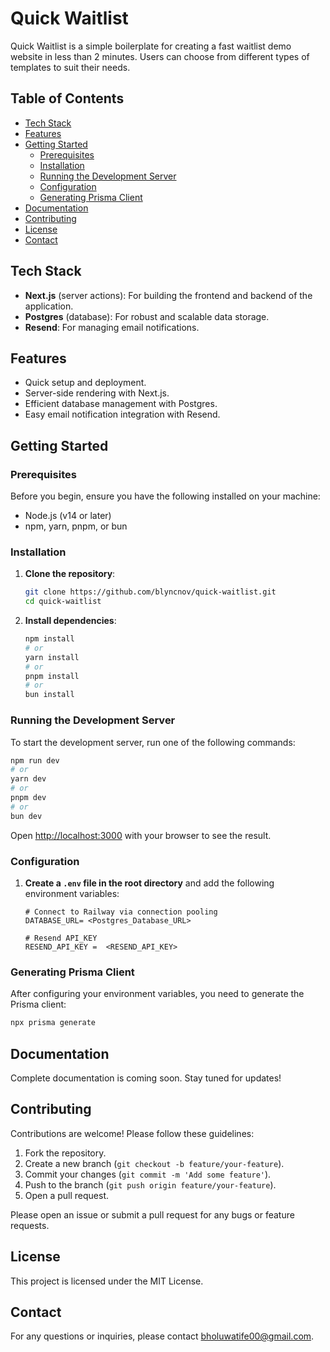 # Quick Waitlist

Quick Waitlist is a simple boilerplate for creating a fast waitlist demo website in less than 2 minutes. Users can choose from different types of templates to suit their needs.

## Table of Contents

- [Tech Stack](#tech-stack)
- [Features](#features)
- [Getting Started](#getting-started)
  - [Prerequisites](#prerequisites)
  - [Installation](#installation)
  - [Running the Development Server](#running-the-development-server)
  - [Configuration](#configuration)
  - [Generating Prisma Client](#generating-prisma-client)
- [Documentation](#documentation)
- [Contributing](#contributing)
- [License](#license)
- [Contact](#contact)

## Tech Stack

- **Next.js** (server actions): For building the frontend and backend of the application.
- **Postgres** (database): For robust and scalable data storage.
- **Resend**: For managing email notifications.

## Features

- Quick setup and deployment.
- Server-side rendering with Next.js.
- Efficient database management with Postgres.
- Easy email notification integration with Resend.

## Getting Started

### Prerequisites

Before you begin, ensure you have the following installed on your machine:

- Node.js (v14 or later)
- npm, yarn, pnpm, or bun

### Installation

1. **Clone the repository**:

   ```bash
   git clone https://github.com/blyncnov/quick-waitlist.git
   cd quick-waitlist
   ```

2. **Install dependencies**:

   ```bash
   npm install
   # or
   yarn install
   # or
   pnpm install
   # or
   bun install
   ```

### Running the Development Server

To start the development server, run one of the following commands:

```bash
npm run dev
# or
yarn dev
# or
pnpm dev
# or
bun dev
```

Open [http://localhost:3000](http://localhost:3000) with your browser to see the result.

### Configuration

1. **Create a `.env` file in the root directory** and add the following environment variables:

   ```plaintext
   # Connect to Railway via connection pooling
   DATABASE_URL= <Postgres_Database_URL>

   # Resend API_KEY
   RESEND_API_KEY =  <RESEND_API_KEY>
   ```

### Generating Prisma Client

After configuring your environment variables, you need to generate the Prisma client:

```bash
npx prisma generate
```

## Documentation

Complete documentation is coming soon. Stay tuned for updates!

## Contributing

Contributions are welcome! Please follow these guidelines:

1. Fork the repository.
2. Create a new branch (`git checkout -b feature/your-feature`).
3. Commit your changes (`git commit -m 'Add some feature'`).
4. Push to the branch (`git push origin feature/your-feature`).
5. Open a pull request.

Please open an issue or submit a pull request for any bugs or feature requests.

## License

This project is licensed under the MIT License.

## Contact

For any questions or inquiries, please contact [bholuwatife00@gmail.com](mailto:bholuwatife00@gmail.com).
